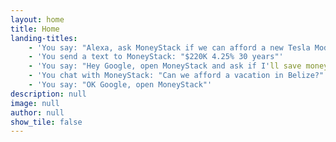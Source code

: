 ```yaml
---
layout: home
title: Home
landing-titles: 
    - 'You say: "Alexa, ask MoneyStack if we can afford a new Tesla Model 3?"'
    - 'You send a text to MoneyStack: "$220K 4.25% 30 years"'
    - 'You say: "Hey Google, open MoneyStack and ask if I'll save money with a balance transfer?"'
    - 'You chat with MoneyStack: "Can we afford a vacation in Belize?"'
    - 'You say: "OK Google, open MoneyStack"'
description: null
image: null
author: null
show_tile: false
---
```

